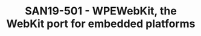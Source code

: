 ---
categories:
- san19
description: WPEWebKit[1] is a WebKit flavor (also known as port) specially crafted
  for<br>embedded platforms and use-cases. During this talk I would present WPEWebKits<br>architecture
  with a special emphasis on its multimedia backend based on<br>GStreamer[2] and implementing
  support for the MSE[3], EME[4], MediaCapabilities<br>specifications. I would also
  present a case study on how to successfully<br>integrate WPEWebKit on i.MX6 and
  i.MX8M platforms with the Cog[5] standalone<br>reference web-app container or within
  existing Qt5 applications, using the WPEQt<br>QML plugin.<br><br><br>[1] https://wpewebkit.org<br>[2]
  https://gstreamer.freedesktop.org<br>[3] https://www.w3.org/TR/media-source/<br>[4]
  https://www.w3.org/TR/encrypted-media/<br>[5] https://github.com/Igalia/cog<br><br>
image:
  featured: 'true'
  path: /assets/images/featured-images/san19/SAN19-501.png
session_attendee_num: '8'
session_id: SAN19-501
session_room: Sunset IV (Session 2)
session_slot:
  end_time: '2019-09-27 08:55:00'
  start_time: '2019-09-27 08:30:00'
session_speakers:
- speaker_bio: Philippes expertize spans between GStreamer and WebKit, where he has
    been improving the multimedia backends required for the HTML5 Living Standard.
  speaker_company: Igalia
  speaker_image: /assets/images/speakers/san19/philippe-normand.jpg
  speaker_location: ''
  speaker_name: Philippe Normand
  speaker_position: Multimedia engineer and Partner at Igalia
  speaker_url: ''
  speaker_username: linaro.philn
session_track: Multimedia
tag: session
tags:
- Multimedia
- IoT and Embedded
title: SAN19-501 - WPEWebKit, the WebKit port for embedded platforms
---